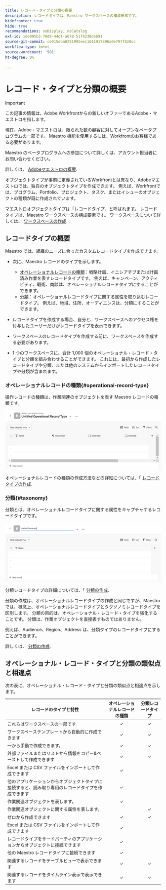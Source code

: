 ```yaml
---
title: レコード・タイプと分類の概要
description: レコードタイプは、Maestro ワークスペースの構成要素です。
hidefromtoc: true
hide: true
recommendations: noDisplay, noCatalog
exl-id: 1de095b3-78d9-44df-a678-51f4238deb91
source-git-commit: ce015eba8291995eec1611917896a0e797f820cc
workflow-type: tm+mt
source-wordcount: '581'
ht-degree: 0%

---
```


<!--udpate the metadata with real information when making this avilable in TOC and in the left nav-->

# レコード・タイプと分類の概要

>[!IMPORTANT]
>
>この記事の情報は、Adobe Workfrontからの新しいオファーであるAdobe・マエストロを指します。
>
>現在、Adobe・マエストロは、限られた数の顧客に対してオープンなベータプログラムの一部です。 Maestro 機能を使用するには、Workfrontのお客様である必要があります。
>
>Maestro のベータプログラムへの参加について詳しくは、アカウント担当者にお問い合わせください。
>
>詳しくは、 [Adobeマエストロの概要](../maestro-overview.md).

オブジェクトタイプが事前に定義されているWorkfrontとは異なり、Adobeマエストロでは、独自のオブジェクトタイプを作成できます。 例えば、Workfrontでは、プログラム、Portfolio、プロジェクト、タスク、またはイシューのオブジェクトの種類が既に作成されています。

マエストロオブジェクトタイプは「レコードタイプ」と呼ばれます。 レコードタイプは、Maestro ワークスペースの構成要素です。 ワークスペースについて詳しくは、 [ワークスペースの作成](../architecture/create-workspaces.md).

## レコードタイプの概要

Maestro では、組織のニーズに合ったカスタムレコードタイプを作成できます。

* 次に、Maestro レコードのタイプを示します。

   * [オペレーショナルレコードの種類](#operational-record-type)：戦略計画、イニシアチブまたは計画済み作業を表すレコードタイプです。 例えば、キャンペーン、アクティビティ、戦術、商談は、オペレーショナルレコードタイプにすることができます。
   * [分類](#taxonomy)：オペレーショナルレコードタイプに関する属性を取り込むレコードタイプ。 例えば、地域、住所、オーディエンスは、分類にすることができます。

* レコードタイプを作成する場合、自分と、ワークスペースへのアクセス権を付与したユーザーだけがレコードタイプを表示できます。
* ワークスペースのレコードタイプを作成する前に、ワークスペースを作成する必要があります。
* 1 つのワークスペースに、合計 1,000 個のオペレーショナル・レコード・タイプと分類を組み合わせることができます。 これには、最初から作成したレコードタイプや分類、または他のシステムからインポートしたレコードタイプや分類が含まれます。

### オペレーショナルレコードの種類{#operational-record-type}

操作レコードの種類は、作業関連のオブジェクトを表す Maestro レコードの種類です。

![](assets/operational-record-type-blank.png)

オペレーショナルレコードの種類の作成方法などの詳細については、「 [レコードタイプの作成](../architecture/create-record-types.md).

### 分類{#taxonomy}

分類とは、オペレーショナルレコードタイプに関する属性をキャプチャするレコードタイプです。

![](assets/taxonomy-record-type-blank.png)

分類レコードタイプの詳細については、「 [分類の作成](../architecture/create-a-taxonomy.md).

分類の作成は、オペレーショナルレコードタイプの作成と同じですが、Maestro では、概念上、オペレーショナルレコードタイプとタクソノミレコードタイプを区別します。 分類の目的は、オペレーショナル・レコード・タイプを強化することです。 分類は、作業オブジェクトを直接表すものではありません。  <!--this is no longer true, but might be later?!: A taxonomy is a record without dates, like a static list of attributes.-->

<!--mimic what you did above for operational record types to say that we can also import taxonomies from other applications too - this will be possible later; for example Team would be a taxonomy record type, etc -->

例えば、Audience、Region、Address は、分類タイプのレコードタイプにすることができます。

詳しくは、 [分類の作成](../architecture/create-a-taxonomy.md).

## オペレーショナル・レコード・タイプと分類の類似点と相違点

次の表に、オペレーショナル・レコード・タイプと分類の類似点と相違点を示します。

| レコードのタイプと特性 | オペレーショナルレコードの種類 | 分類レコードタイプ |
|-------------------------------------------------------------|:-----------------------:|:--------------------:|
| これらはワークスペースの一部です | ✓ | ✓ |
| ワークスペーステンプレートから自動的に作成できます | ✓ | ✓ |
| 一から手動で作成できます。 | ✓ | ✓ |
| 外部ファイルまたはリストから情報をコピー&amp;ペーストして作成できます | ✓ | ✓ |
| Excel または CSV ファイルをインポートして作成できます | ✓ |                     |
| 他のアプリケーションからオブジェクトタイプに接続すると、読み取り専用のレコードタイプを作成できます | ✓ |                     |
| 作業関連オブジェクトを表します。 | ✓ |                      |
| 作業関連オブジェクトに関する属性を表します。 |                         | ✓ |
| ゼロから作成できます | ✓ | ✓ |
| Excel または CSV ファイルをインポートして作成できます | ✓ |                      |
| レコードタイプをサードパーティのアプリケーションからオブジェクトに接続できます | ✓ |                      |
| 他の Maestro レコードタイプに接続できます | ✓ |                    |
| 関連するレコードをテーブルビューで表示できます | ✓ | ✓ |
| 関連するレコードをタイムライン表示で表示できます | ✓ | ✓ |
